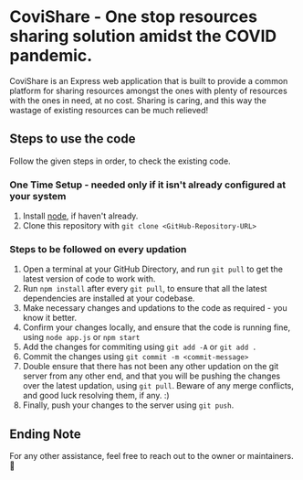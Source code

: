 # CoviShare - One stop resources sharing solution amidst the COVID pandemic.

CoviShare is an Express web application that is built to provide a common platform for sharing resources amongst the ones with plenty of resources with the ones in need, at no cost. Sharing is caring, and this way the wastage of existing resources can be much relieved!

## Steps to use the code

Follow the given steps in order, to check the existing code.

### One Time Setup - needed only if it isn't already configured at your system
1. Install [node](https://nodejs.org/en/download/), if haven't already.
2. Clone this repository with `git clone <GitHub-Repository-URL>`

### Steps to be followed on every updation
1. Open a terminal at your GitHub Directory, and run `git pull` to get the latest version of code to work with.
2. Run `npm install` after every `git pull`, to ensure that all the latest dependencies are installed at your codebase.
3. Make necessary changes and updations to the code as required - you know it better.
4. Confirm your changes locally, and ensure that the code is running fine, using `node app.js` or `npm start`
5. Add the changes for commiting using `git add -A` or `git add .`
6. Commit the changes using `git commit -m <commit-message>`
7. Double ensure that there has not been any other updation on the git server from any other end, and that you will be pushing the changes over the latest updation, using `git pull`. Beware of any merge conflicts, and good luck resolving them, if any. :) 
8. Finally, push your changes to the server using `git push`.

## Ending Note

For any other assistance, feel free to reach out to the owner or maintainers. 🙂
